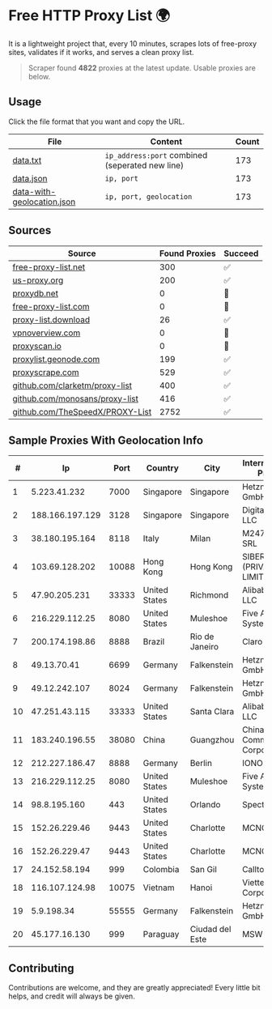 
# Free HTTP Proxy List 🌍

It is a lightweight project that, every 10 minutes, scrapes lots of free-proxy sites, validates if it works, and serves a clean proxy list.


> Scraper found **4822** proxies at the latest update. Usable proxies are below.

## Usage

Click the file format that you want and copy the URL.


|File|Content|Count|
|----|-------|-----|
|[data.txt](https://raw.githubusercontent.com/themiralay/Proxy-List-World/master/data.txt)|`ip_address:port` combined (seperated new line)|173|
|[data.json](https://raw.githubusercontent.com/themiralay/Proxy-List-World/master/data.json)|`ip, port`|173|
|[data-with-geolocation.json](https://raw.githubusercontent.com/themiralay/Proxy-List-World/master/data-with-geolocation.json)|`ip, port, geolocation`|173|

## Sources

|Source|Found Proxies|Succeed|
|------|-------------|-------|
|[free-proxy-list.net](https://free-proxy-list.net)|300|✅|
|[us-proxy.org](https://www.us-proxy.org)|200|✅|
|[proxydb.net](http://proxydb.net)|0|🚫|
|[free-proxy-list.com](https://free-proxy-list.com/?page=&port=&type%5B%5D=http&type%5B%5D=https&up_time=0&search=Search)|0|🚫|
|[proxy-list.download](https://www.proxy-list.download/HTTP)|26|✅|
|[vpnoverview.com](https://vpnoverview.com/privacy/anonymous-browsing/free-proxy-servers)|0|🚫|
|[proxyscan.io](https://www.proxyscan.io)|0|🚫|
|[proxylist.geonode.com](https://proxylist.geonode.com/api/proxy-list?limit=300&page=1&sort_by=lastChecked&sort_type=desc&protocols=http,https)|199|✅|
|[proxyscrape.com](https://api.proxyscrape.com/v2/?request=displayproxies&protocol=http&timeout=10000&country=all&ssl=all&anonymity=all)|529|✅|
|[github.com/clarketm/proxy-list](https://raw.githubusercontent.com/clarketm/proxy-list/master/proxy-list-raw.txt)|400|✅|
|[github.com/monosans/proxy-list](https://raw.githubusercontent.com/monosans/proxy-list/main/proxies/http.txt)|416|✅|
|[github.com/TheSpeedX/PROXY-List](https://raw.githubusercontent.com/TheSpeedX/PROXY-List/master/http.txt)|2752|✅|


## Sample Proxies With Geolocation Info

|#|Ip|Port|Country|City|Internet Service Provider|
|-|--|----|-------|----|-------------------------|
|1|5.223.41.232|7000|Singapore|Singapore|Hetzner Online GmbH|
|2|188.166.197.129|3128|Singapore|Singapore|DigitalOcean, LLC|
|3|38.180.195.164|8118|Italy|Milan|M247 Europe SRL|
|4|103.69.128.202|10088|Hong Kong|Hong Kong|SIBERFY (PRIVATE) LIMITED|
|5|47.90.205.231|33333|United States|Richmond|Alibaba.com LLC|
|6|216.229.112.25|8080|United States|Muleshoe|Five Area Systems, LLC|
|7|200.174.198.86|8888|Brazil|Rio de Janeiro|Claro S.A|
|8|49.13.70.41|6699|Germany|Falkenstein|Hetzner Online GmbH|
|9|49.12.242.107|8024|Germany|Falkenstein|Hetzner Online GmbH|
|10|47.251.43.115|33333|United States|Santa Clara|Alibaba Cloud LLC|
|11|183.240.196.55|38080|China|Guangzhou|China Mobile Communications Corporation|
|12|212.227.186.47|8888|Germany|Berlin|IONOS SE|
|13|216.229.112.25|8080|United States|Muleshoe|Five Area Systems, LLC|
|14|98.8.195.160|443|United States|Orlando|Spectrum|
|15|152.26.229.46|9443|United States|Charlotte|MCNC|
|16|152.26.229.47|9443|United States|Charlotte|MCNC|
|17|24.152.58.194|999|Colombia|San Gil|Calltopbx S.A.S.|
|18|116.107.124.98|10075|Vietnam|Hanoi|Viettel Corporation|
|19|5.9.198.34|55555|Germany|Falkenstein|Hetzner Online GmbH|
|20|45.177.16.130|999|Paraguay|Ciudad del Este|MSW S.A.|



## Contributing

Contributions are welcome, and they are greatly appreciated! Every
little bit helps, and credit will always be given.

